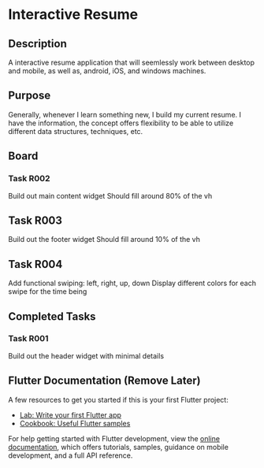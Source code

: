 # Interactive Resume

## Description

A interactive resume application that will seemlessly work between desktop and mobile, as well as, android, iOS, and windows machines.

## Purpose

Generally, whenever I learn something new, I build my current resume. I have the information, the concept
offers flexibility to be able to utilize different data structures, techniques, etc.

## Board

### Task R002
Build out main content widget
Should fill around 80% of the vh

## Task R003
Build out the footer widget
Should fill around 10% of the vh

## Task R004
Add functional swiping: left, right, up, down
Display different colors for each swipe for the time being

## Completed Tasks

### Task R001
Build out the header widget with minimal details

## Flutter Documentation (Remove Later)

A few resources to get you started if this is your first Flutter project:

- [Lab: Write your first Flutter app](https://docs.flutter.dev/get-started/codelab)
- [Cookbook: Useful Flutter samples](https://docs.flutter.dev/cookbook)

For help getting started with Flutter development, view the
[online documentation](https://docs.flutter.dev/), which offers tutorials,
samples, guidance on mobile development, and a full API reference.

